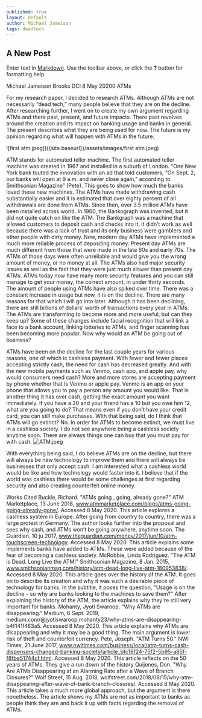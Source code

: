 ```yaml
---
published: true
layout: default
author: Michael Jameison
tags: deadtech
---
```

## A New Post

Enter text in [Markdown](http://daringfireball.net/projects/markdown/). Use the toolbar above, or click the **?** button for formatting help.

Michael Jameison
Brooks
DCI
8 May 20200
ATMs

  For my research paper, I decided to research ATMs. Although ATMs are not necessarily “dead tech,” many people believe that they are on the decline. After researching further, I went on to create my own argument regarding ATMs and there past, present, and future impacts. There past revolves around the creation and its impact on banking usage and banks in general. The present describes what they are being used for now. The future is my opinion regarding what will happen with ATMs in the future.
  
 ![first atm.jpeg]({{site.baseurl}}/assets/images/first atm.jpeg)

  ATM stands for automated teller machine. The first automated teller machine was created in 1967 and installed in a suburb of London. “One New York bank touted the innovation with an ad that told customers, “On Sept. 2, our banks will open at 9 a.m. and never close again," according to Smithsonian Magazine” (Pete). This goes to show how much the banks loved these new machines. The ATMs have made withdrawing cash substantially easier and it is estimated that over eighty percent of all withdrawals are done from ATMs. Since then, over 3.5 million ATMs have been installed across world. In 1960, the Bankograph was invented, but it did not quite catch on like the ATM. The Bankgraph was a machine that allowed customers to deposit cash and checks into it. It didn’t work as well because there was a lack of trust and its only business were gamblers and other people with dirty money. Now, modern day ATMs have implemented a much more reliable process of depositing money.
  Present day ATMs are much different from those that were made in the late 60s and early 70s. The ATMs of those days were often unreliable and would give you the wrong amount of money, or no money at all. The ATMs also had major security issues as well as the fact that they were just much slower than present day ATMs. ATMs today now have many more security features and you can still manage to get your money, the correct amount, in under thirty seconds. The amount of people using ATMs have also spiked over time. There was a constant increase in usage but now, it is on the decline. There are many reasons for that which I will go into later. Although it has been declining, there are still billions of dollars’ worth of transactions every year in ATMs. The ATMs are transforming to become more and more useful, but can they keep up? Some of these changes include facial recognition that will link a face to a bank account, linking lotteries to ATMs, and finger scanning has been becoming more popular. Now why would an ATM be going out of business?
 
   ATMs have been on the decline for the last couple years for various reasons, one of which is cashless payment. With fewer and fewer places accepting strictly cash, the need for cash has decreased greatly. And with the new mobile payments such as Venmo, cash app, and apple pay, why would consumers need cash? More and more stores are accepting payment by phone whether that is Venmo or apple pay. Venmo is an app on your phone that allows you to pay a person any amount you would like. That is another thing it has over cash, getting the exact amount you want immediately. If you have a 20 and your friend has a 10 but you owe him 12, what are you going to do? That means even if you don’t have your credit card, you can still make purchases. With that being said, do I think that ATMs will go extinct? No. In order for ATMs to become extinct, we must live in a cashless society. I do not see anywhere being a cashless society anytime soon. There are always things one can buy that you must pay for with cash.
    ![ATM.jpeg]({{site.baseurl}}/assets/images/ATM.jpeg)

  With everything being said, I do believe ATMs are on the decline, but there will always be new technology to improve them and there will always be businesses that only accept cash. I am interested what a cashless world would be like and how technology would factor into it. I believe that if the world was cashless there would be some challenges at first regarding security and also creating counterfeit online money.

	
Works Cited
Buckle, Richard. "ATMs going , going, already gone?" ATM Marketplace, 13 June 2018, www.atmmarketplace.com/blogs/atms-going-going-already-gone/. Accessed 8 May 2020. This article explores a cashless system in Europe. After going from country to country, there was a large protest in Germany. The author looks further into the proposal and sees why cash, and ATMs won’t be going anywhere, anytime soon.
The Guardian. 10 ju 2017, www.theguardian.com/money/2017/jun/10/atm-touchscreen-technology. Accessed 8 May 2020. This article explains some implements banks have added to ATMs. These were added because of the fear of becoming a cashless society.
McRobbie, Linda Rodriguez. "The ATM is Dead. Long Live the ATM!" Smithsonian Magazine, 8 Jan. 2015, www.smithsonianmag.com/history/atm-dead-long-live-atm-180953838/. Accessed 8 May 2020. This article goes over the history of the ATM. It goes on to describe its creation and why it was such a desirable piece of technology for banks. In the subtitle, it poses the question, "Usage is on the decline – so why are banks looking to the machines to save them?" After explaining the history of the ATM, the article explains why they're still very important for banks.
Mohanty, Jyoti Swaroop. "Why ATMs are disappearing." Medium, 6 Sept. 2019, medium.com/@jyotiswaroop.mohanty23/why-atms-are-disappearing-b4f141f463a5. Accessed 8 May 2020. This article explains why ATMs are disappearing and why it may be a good thing. The main argument is lower risk of theft and counterfeit currency.
Pete, Joseph. "ATM Turns 50." NWI Times, 21 June 2017, www.nwitimes.com/business/local/atm-turns-cash-dispensers-changed-banking-society/article_bfc16f24-75f2-5b95-a85f-f8fbe51744cf.html. Accessed 8 May 2020. This article reflects on the 50 years of ATMs. They give a run down of the history
Quijones, Don. "Why Are ATMs Disappearing at an Alarming Rate after a Wave of Branch Closures?" Wolf Street, 15 Aug. 2018, wolfstreet.com/2018/08/15/why-atm-disappearing-after-wave-of-bank-branch-closures/. Accessed 8 May 2020. This article takes a much more global approach, but the argument is there nonetheless. The article shows my ATMs are not as important to banks as people think they are and back it up with facts regarding the removal of ATMs.
